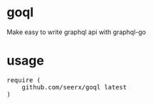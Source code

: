 # goql
Make easy to write graphql api with graphql-go

# usage
<pre>
require (
	github.com/seerx/goql latest
)
</pre>
